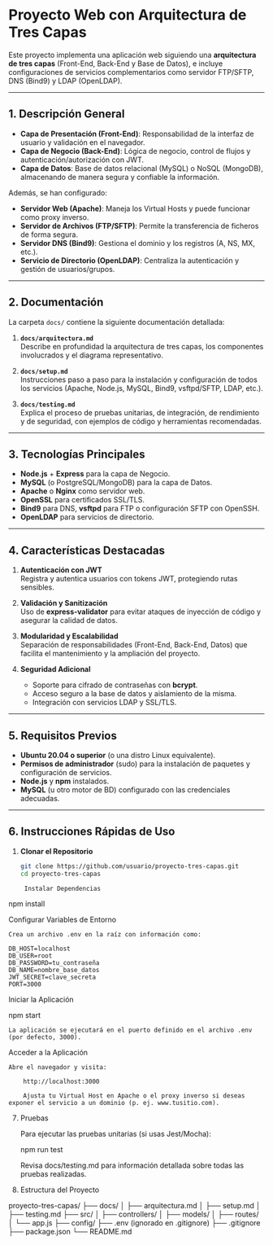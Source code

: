 # Proyecto Web con Arquitectura de Tres Capas

Este proyecto implementa una aplicación web siguiendo una **arquitectura de tres capas** (Front-End, Back-End y Base de Datos), e incluye configuraciones de servicios complementarios como servidor FTP/SFTP, DNS (Bind9) y LDAP (OpenLDAP).

---

## 1. Descripción General

- **Capa de Presentación (Front-End)**: Responsabilidad de la interfaz de usuario y validación en el navegador.
- **Capa de Negocio (Back-End)**: Lógica de negocio, control de flujos y autenticación/autorización con JWT.
- **Capa de Datos**: Base de datos relacional (MySQL) o NoSQL (MongoDB), almacenando de manera segura y confiable la información.

Además, se han configurado:

- **Servidor Web (Apache)**: Maneja los Virtual Hosts y puede funcionar como proxy inverso.
- **Servidor de Archivos (FTP/SFTP)**: Permite la transferencia de ficheros de forma segura.
- **Servidor DNS (Bind9)**: Gestiona el dominio y los registros (A, NS, MX, etc.).
- **Servicio de Directorio (OpenLDAP)**: Centraliza la autenticación y gestión de usuarios/grupos.

---

## 2. Documentación

La carpeta `docs/` contiene la siguiente documentación detallada:

1. **`docs/arquitectura.md`**  
   Describe en profundidad la arquitectura de tres capas, los componentes involucrados y el diagrama representativo.

2. **`docs/setup.md`**  
   Instrucciones paso a paso para la instalación y configuración de todos los servicios (Apache, Node.js, MySQL, Bind9, vsftpd/SFTP, LDAP, etc.).

3. **`docs/testing.md`**  
   Explica el proceso de pruebas unitarias, de integración, de rendimiento y de seguridad, con ejemplos de código y herramientas recomendadas.

---

## 3. Tecnologías Principales

- **Node.js** + **Express** para la capa de Negocio.
- **MySQL** (o PostgreSQL/MongoDB) para la capa de Datos.
- **Apache** o **Nginx** como servidor web.
- **OpenSSL** para certificados SSL/TLS.
- **Bind9** para DNS, **vsftpd** para FTP o configuración SFTP con OpenSSH.
- **OpenLDAP** para servicios de directorio.

---

## 4. Características Destacadas

1. **Autenticación con JWT**  
   Registra y autentica usuarios con tokens JWT, protegiendo rutas sensibles.

2. **Validación y Sanitización**  
   Uso de **express-validator** para evitar ataques de inyección de código y asegurar la calidad de datos.

3. **Modularidad y Escalabilidad**  
   Separación de responsabilidades (Front-End, Back-End, Datos) que facilita el mantenimiento y la ampliación del proyecto.

4. **Seguridad Adicional**  
   - Soporte para cifrado de contraseñas con **bcrypt**.  
   - Acceso seguro a la base de datos y aislamiento de la misma.  
   - Integración con servicios LDAP y SSL/TLS.

---

## 5. Requisitos Previos

- **Ubuntu 20.04 o superior** (o una distro Linux equivalente).
- **Permisos de administrador** (sudo) para la instalación de paquetes y configuración de servicios.
- **Node.js** y **npm** instalados.  
- **MySQL** (u otro motor de BD) configurado con las credenciales adecuadas.

---

## 6. Instrucciones Rápidas de Uso

1. **Clonar el Repositorio**

   ```bash
   git clone https://github.com/usuario/proyecto-tres-capas.git
   cd proyecto-tres-capas

    Instalar Dependencias

npm install

Configurar Variables de Entorno

    Crea un archivo .env en la raíz con información como:

    DB_HOST=localhost
    DB_USER=root
    DB_PASSWORD=tu_contraseña
    DB_NAME=nombre_base_datos
    JWT_SECRET=clave_secreta
    PORT=3000

Iniciar la Aplicación

npm start

    La aplicación se ejecutará en el puerto definido en el archivo .env (por defecto, 3000).

Acceder a la Aplicación

    Abre el navegador y visita:

        http://localhost:3000 

        Ajusta tu Virtual Host en Apache o el proxy inverso si deseas exponer el servicio a un dominio (p. ej. www.tusitio.com).

7. Pruebas

    Para ejecutar las pruebas unitarias (si usas Jest/Mocha):

    npm run test

    Revisa docs/testing.md para información detallada sobre todas las pruebas realizadas.

8. Estructura del Proyecto

proyecto-tres-capas/
├── docs/
│   ├── arquitectura.md
│   ├── setup.md
│   ├── testing.md
├── src/
│   ├── controllers/
│   ├── models/
│   ├── routes/
│   └── app.js
├── config/
├── .env (ignorado en .gitignore)
├── .gitignore
├── package.json
└── README.md

